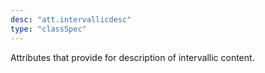 ```yaml
---
desc: "att.intervallicdesc"
type: "classSpec"
---
```


Attributes that provide for description of intervallic content.